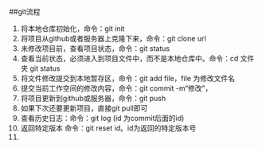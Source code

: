##git流程
1. 将本地仓库初始化，命令：git init
2. 将项目从github或者服务器上克隆下来，命令：git clone url
3. 未修改项目前，查看项目状态，命令：git status
4. 查看当前状态，必须进入到项目文件中，而不是本地仓库中。命令：cd 文件夹  git status
5. 将文件修改提交到本地暂存区，命令：git add file，file 为修改文件名
6. 提交当前工作空间的修改内容，命令：git commit -m“修改”，
7. 将项目更新到github或服务器，命令：git push
8. 如果下次还要更新项目，直接git pull即可
9. 查看历史日志：命令：git log   (id 为commit后面的id)
10. 返回特定版本 命令：git reset id。id为返回的特定版本号
11.